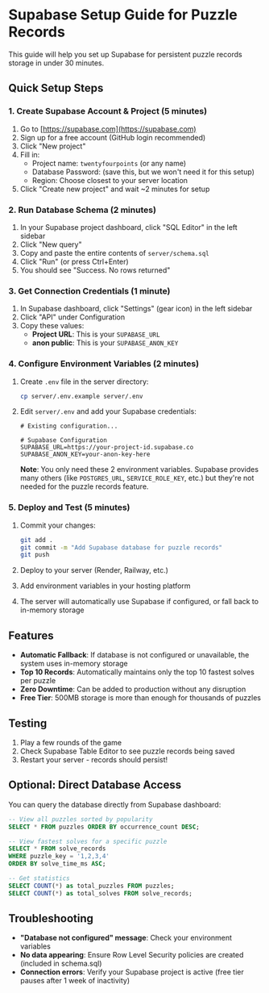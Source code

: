 # Supabase Setup Guide for Puzzle Records

This guide will help you set up Supabase for persistent puzzle records storage in under 30 minutes.

## Quick Setup Steps

### 1. Create Supabase Account & Project (5 minutes)

1. Go to [https://supabase.com](https://supabase.com)
2. Sign up for a free account (GitHub login recommended)
3. Click "New project"
4. Fill in:
   - Project name: `twentyfourpoints` (or any name)
   - Database Password: (save this, but we won't need it for this setup)
   - Region: Choose closest to your server location
5. Click "Create new project" and wait ~2 minutes for setup

### 2. Run Database Schema (2 minutes)

1. In your Supabase project dashboard, click "SQL Editor" in the left sidebar
2. Click "New query"
3. Copy and paste the entire contents of `server/schema.sql`
4. Click "Run" (or press Ctrl+Enter)
5. You should see "Success. No rows returned"

### 3. Get Connection Credentials (1 minute)

1. In Supabase dashboard, click "Settings" (gear icon) in the left sidebar
2. Click "API" under Configuration
3. Copy these values:
   - **Project URL**: This is your `SUPABASE_URL`
   - **anon public**: This is your `SUPABASE_ANON_KEY`

### 4. Configure Environment Variables (2 minutes)

1. Create `.env` file in the server directory:
   ```bash
   cp server/.env.example server/.env
   ```

2. Edit `server/.env` and add your Supabase credentials:
   ```env
   # Existing configuration...
   
   # Supabase Configuration
   SUPABASE_URL=https://your-project-id.supabase.co
   SUPABASE_ANON_KEY=your-anon-key-here
   ```

   **Note**: You only need these 2 environment variables. Supabase provides many others (like `POSTGRES_URL`, `SERVICE_ROLE_KEY`, etc.) but they're not needed for the puzzle records feature.

### 5. Deploy and Test (5 minutes)

1. Commit your changes:
   ```bash
   git add .
   git commit -m "Add Supabase database for puzzle records"
   git push
   ```

2. Deploy to your server (Render, Railway, etc.)
3. Add environment variables in your hosting platform
4. The server will automatically use Supabase if configured, or fall back to in-memory storage

## Features

- **Automatic Fallback**: If database is not configured or unavailable, the system uses in-memory storage
- **Top 10 Records**: Automatically maintains only the top 10 fastest solves per puzzle
- **Zero Downtime**: Can be added to production without any disruption
- **Free Tier**: 500MB storage is more than enough for thousands of puzzles

## Testing

1. Play a few rounds of the game
2. Check Supabase Table Editor to see puzzle records being saved
3. Restart your server - records should persist!

## Optional: Direct Database Access

You can query the database directly from Supabase dashboard:

```sql
-- View all puzzles sorted by popularity
SELECT * FROM puzzles ORDER BY occurrence_count DESC;

-- View fastest solves for a specific puzzle
SELECT * FROM solve_records 
WHERE puzzle_key = '1,2,3,4' 
ORDER BY solve_time_ms ASC;

-- Get statistics
SELECT COUNT(*) as total_puzzles FROM puzzles;
SELECT COUNT(*) as total_solves FROM solve_records;
```

## Troubleshooting

- **"Database not configured" message**: Check your environment variables
- **No data appearing**: Ensure Row Level Security policies are created (included in schema.sql)
- **Connection errors**: Verify your Supabase project is active (free tier pauses after 1 week of inactivity)